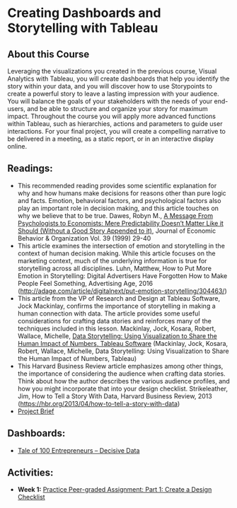 # Creating Dashboards and Storytelling with Tableau

## About this Course
Leveraging the visualizations you created in the previous course, Visual Analytics with Tableau, you will create dashboards that help you identify the story within your data, and you will discover how to use Storypoints to create a powerful story to leave a lasting impression with your audience.\
You will balance the goals of your stakeholders with the needs of your end-users, and be able to structure and organize your story for maximum impact. Throughout the course you will apply more advanced functions within Tableau, such as hierarchies, actions and parameters to guide user interactions.  For your final project, you will create a compelling narrative to be delivered in a meeting, as a static report, or in an interactive display online.

## Readings:
* This recommended reading provides some scientific explanation for why and how humans make decisions for reasons other than pure logic and facts.  Emotion, behavioral factors, and psychological factors also play an important role in decision making, and this article touches on why we believe that to be true. Dawes, Robyn M., [A Message From Psychologists to Economists: Mere Predictability Doesn’t Matter Like it Should (Without a Good Story Appended to it)](http://pages.ucsd.edu/~aronatas/project/academic/dawes%20on%20narratives.pdf), Journal of Economic Behavior & Organization Vol. 39 (1999) 29-40
* This article examines the intersection of emotion and storytelling in the context of human decision making.  While this article focuses on the marketing context, much of the underlying information is true for storytelling across all disciplines. Luhn, Matthew, How to Put More Emotion in Storytelling: Digital Advertisers Have Forgotten How to Make People Feel Something, Advertising Age, 2016 (http://adage.com/article/digitalnext/put-emotion-storytelling/304463/)
* This article from the VP of Research and Design at Tableau Software, Jock Mackinlay, confirms the importance of storytelling in making a human connection with data. The article provides some useful considerations for crafting data stories and reinforces many of the techniques included in this lesson. Mackinlay, Jock, Kosara, Robert, Wallace, Michelle, [Data Storytelling: Using Visualization to Share the Human Impact of Numbers, Tableau Software](https://www.tableau.com/learn/whitepapers/data-storytelling-using-visualization-share-human-impact-numbers) (Mackinlay, Jock, Kosara, Robert, Wallace, Michelle, Data Storytelling: Using Visualization to Share the Human Impact of Numbers, Tableau)
* This Harvard Business Review article emphasizes among other things, the importance of considering the audience when crafting data stories.  Think about how the author describes the various audience profiles, and how you might incorporate that into your design checklist. Strikeleather, Jim, How to Tell a Story With Data, Harvard Business Review, 2013 (https://hbr.org/2013/04/how-to-tell-a-story-with-data)
* [Project Brief](./Week1/files/Project_Brief.md)

## Dashboards:
* [Tale of 100 Entrepreneurs – Decisive Data](https://www.tableau.com/solutions/gallery/tale-100-entrepreneurs)

## Activities:
* **Week 1:** [Practice Peer-graded Assignment: Part 1: Create a Design Checklist](./Week1/Peer-graded_Assignment_Create_a_Design_Checklist.md)
